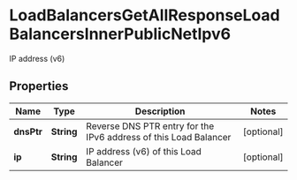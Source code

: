 

# LoadBalancersGetAllResponseLoadBalancersInnerPublicNetIpv6

IP address (v6)

## Properties

| Name | Type | Description | Notes |
|------------ | ------------- | ------------- | -------------|
|**dnsPtr** | **String** | Reverse DNS PTR entry for the IPv6 address of this Load Balancer |  [optional] |
|**ip** | **String** | IP address (v6) of this Load Balancer |  [optional] |



